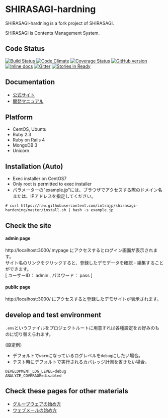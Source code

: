SHIRASAGI-hardning
=========
SHIRASAGI-hardning is a fork project of SHIRASAGI.

SHIRASAGI is Contents Management System.

Code Status
-----------

[![Build Status](https://travis-ci.org/shirasagi/shirasagi.svg?branch=master)](https://travis-ci.org/shirasagi/shirasagi)
[![Code Climate](https://codeclimate.com/github/shirasagi/shirasagi/badges/gpa.svg)](https://codeclimate.com/github/shirasagi/shirasagi)
[![Coverage Status](https://coveralls.io/repos/shirasagi/shirasagi/badge.png)](https://coveralls.io/r/shirasagi/shirasagi)
[![GitHub version](https://badge.fury.io/gh/shirasagi%2Fshirasagi.svg)](http://badge.fury.io/gh/shirasagi%2Fshirasagi)
[![Inline docs](http://inch-ci.org/github/shirasagi/shirasagi.png?branch=master)](http://inch-ci.org/github/shirasagi/shirasagi)
[![Gitter](https://badges.gitter.im/Join%20Chat.svg)](https://gitter.im/shirasagi/shirasagi?utm_source=badge&utm_medium=badge&utm_campaign=pr-badge&utm_content=badge)
[![Stories in Ready](https://badge.waffle.io/shirasagi/shirasagi.svg?label=ready&title=Ready)](http://waffle.io/shirasagi/shirasagi)

Documentation
-------------

- [公式サイト](http://ss-proj.org/)
- [開発マニュアル](http://shirasagi.github.io/)

Platform
--------

- CentOS, Ubuntu
- Ruby 2.3
- Ruby on Rails 4
- MongoDB 3
- Unicorn

Installation (Auto)
-------------------

- Exec installer on CentOS7<br />
- Only root is permitted to exec installer<br />
- パラメーターの"example.jp"には、ブラウザでアクセスする際のドメイン名または、IPアドレスを指定してください。<br />

```
# curl https://raw.githubusercontent.com/intrajp/shirasagi-hardening/master/install.sh | bash -s example.jp
```

## Check the site 

#### admin page 

http://localhost:3000/.mypage にアクセスするとログイン画面が表示されます。<br />
サイト名のリンクをクリックすると、登録したデモデータを確認・編集することができます。<br />
[ ユーザーID： admin , パスワード： pass ]

#### public page 

http://localhost:3000/ にアクセスすると登録したデモサイトが表示されます。

## develop and test environment

`.env`というファイルをプロジェクトルートに用意すれば各種設定をお好みのものに切り替えられます。

(設定例)

- デフォルトで`warn`になっているログレベルを`debug`にしたい場合。
- テスト時にデフォルトで実行されるカバレッジ計測を省きたい場合。

```
DEVELOPMENT_LOG_LEVEL=debug
ANALYZE_COVERAGE=disabled
```

## Check these pages for other materials 

- [グループウェアの始め方](http://shirasagi.github.io/start/gws.html)
- [ウェブメールの始め方](http://shirasagi.github.io/start/webmail.html)
